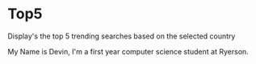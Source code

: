 # Top5
Display's the top 5 trending searches based on the selected country 

My Name is Devin, I'm a first year computer science student at Ryerson.

